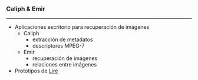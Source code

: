 ### Caliph & Emir
------------------------
- Aplicaciones escritorio para recuperación de imágenes
    - Caliph <!-- .element: class="fragment" data-fragment-index="1" -->
        - extracción de metadatos
        - descriptores MPEG-7
    - Emir <!-- .element: class="fragment" data-fragment-index="2" -->
        - recuperación de imágenes
        - relaciones entre imágenes
- Prototipos de <!-- .element: class="fragment" data-fragment-index="3" -->[Lire](http://www.lire-project.net/)<!-- .element: class="fragment" data-fragment-index="3" -->
